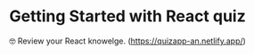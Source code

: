 # Getting Started with React quiz

🤓 Review your React knowelge. (https://quizapp-an.netlify.app/)

